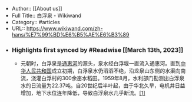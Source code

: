 - Author:: [[About us]]
- Full Title:: 白浮泉 - Wikiwand
- Category:: #articles
- URL:: https://www.wikiwand.com/zh-hans/%E7%99%BD%E6%B5%AE%E6%B3%89
- ### Highlights first synced by #Readwise [[March 13th, 2023]]
    - 元朝时，白浮泉是[通惠河](/zh-hans/%E9%80%9A%E6%83%A0%E6%B2%B3 "通惠河")的源头，泉水经白浮堰一直流入通惠河。直到[中华人民共和国](/zh-hans/%E4%B8%AD%E5%8D%8E%E4%BA%BA%E6%B0%91%E5%85%B1%E5%92%8C%E5%9B%BD)成立初期，白浮泉水仍滔滔不绝，沿龙泉山东侧的水渠向南流，浇灌白浮村的300余亩水稻田。1959年8月，水利部门勘测出白浮泉水的日流量为22.37吨。自20世纪后半叶起，由于华北久旱，电机井日益增加，地下水位连年降低，导致白浮泉水几乎断流。[[1]](#citenotesohu1)
